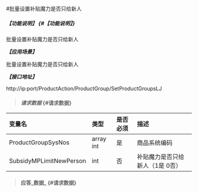 #批量设置补贴魔力是否只给新人   

##### _【功能说明】_ {#【功能说明】}

批量设置补贴魔力是否只给新人   

_**【应用场景】**_

批量设置补贴魔力是否只给新人   

_**【接口地址】**_

http://ip:port/ProductAction/ProductGroup/SetProductGroupsLJ

> #### _请求数据_ {#请求数据}

| 变量名 | 类型 | 是否必须 | 描述 |
| :--- | :--- | :--- | :--- |
| ProductGroupSysNos | array int | 是 | 商品系统编码 |
| SubsidyMPLimitNewPerson | int | 否 | 补贴魔力是否只给新人（1是 0否）|








> #### 应答_数据_ {#请求数据}

 

